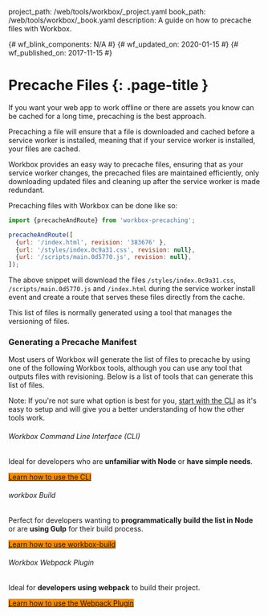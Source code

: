 project_path: /web/tools/workbox/_project.yaml
book_path: /web/tools/workbox/_book.yaml
description: A guide on how to precache files with Workbox.

{# wf_blink_components: N/A #}
{# wf_updated_on: 2020-01-15 #}
{# wf_published_on: 2017-11-15 #}

<style>
  .button-primary {
    background-color: #fb8c00;
  }
</style>

# Precache Files {: .page-title }

If you want your web app to work offline or there are assets you know can be
cached for a long time, precaching is the best approach.

Precaching a file will ensure that a file is downloaded and cached before a
service worker is installed, meaning that if your service worker is installed,
your files are cached.

Workbox provides an easy way to precache files, ensuring that as your service
worker changes, the precached files are maintained efficiently, only
downloading updated files and cleaning up after the service worker is made
redundant.

Precaching files with Workbox can be done like so:

```javascript
import {precacheAndRoute} from 'workbox-precaching';

precacheAndRoute([
  {url: '/index.html', revision: '383676' },
  {url: '/styles/index.0c9a31.css', revision: null},
  {url: '/scripts/main.0d5770.js', revision: null},
]);
```

The above snippet will download the files `/styles/index.0c9a31.css`,
`/scripts/main.0d5770.js` and `/index.html` during the service worker install
event and create a route that serves these files directly from the cache.

This list of files is normally generated using a tool that manages the
versioning of files.

### Generating a Precache Manifest

Most users of Workbox will generate the list of files to precache by using
one of the following Workbox tools, although you can use any tool that outputs
files with revisioning. Below is a list of tools that can generate this
list of files.

Note: If you're not sure what option
is best for you, [start with the CLI](./cli) as it's easy to setup
and will give you a better understanding of how the other tools work.

###### Workbox Command Line Interface (CLI)

Ideal for developers who are **unfamiliar with Node** or **have simple needs**.

<a href="./cli" class="button button-primary">Learn how to use the CLI</a>

###### workbox Build

Perfect for developers wanting to **programmatically build the list in Node**
or are **using Gulp** for their build process.

<a href="./workbox-build" class="button button-primary">Learn how to use workbox-build</a>

###### Workbox Webpack Plugin

Ideal for **developers using webpack** to build their project.

<a href="./webpack" class="button button-primary">Learn how to use the Webpack Plugin</a>
